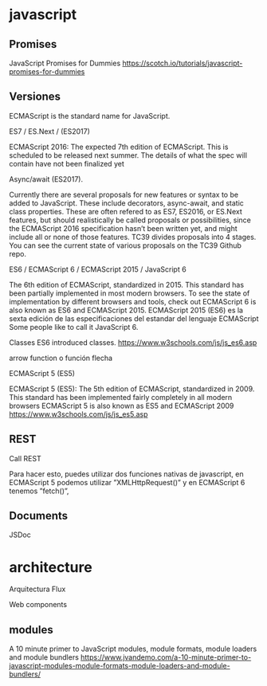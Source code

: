 # javascript


## Promises

JavaScript Promises for Dummies
https://scotch.io/tutorials/javascript-promises-for-dummies


## Versiones

ECMAScript is the standard name for JavaScript.

ES7  / ES.Next  / (ES2017)

ECMAScript 2016: The expected 7th edition of ECMAScript. This is scheduled to be released next summer. The details of what the spec will contain have not been finalized yet

Async/await (ES2017).

Currently there are several proposals for new features or syntax to be added to JavaScript. These include decorators, async-await, and static class properties. These are often refered to as ES7, ES2016, or ES.Next features, but should realistically be called proposals or possibilities, since the ECMAScript 2016 specification hasn’t been written yet, and might include all or none of those features. TC39 divides proposals into 4 stages. You can see the current state of various proposals on the TC39 Github repo.

ES6 / ECMAScript 6 / ECMAScript 2015 / JavaScript 6



The 6th edition of ECMAScript, standardized in 2015. This standard has been partially implemented in most modern browsers. To see the state of implementation by different browsers and tools, check out
ECMAScript 6 is also known as ES6 and ECMAScript 2015.
ECMAScript 2015 (ES6) es la sexta edición de las especificaciones del estandar del lenguaje ECMAScript
Some people like to call it JavaScript 6.

Classes
ES6 introduced classes.
https://www.w3schools.com/js/js_es6.asp


arrow function o función flecha

ECMAScript 5 (ES5)

ECMAScript 5 (ES5): The 5th edition of ECMAScript, standardized in 2009. This standard has been implemented fairly completely in all modern browsers
ECMAScript 5 is also known as ES5 and ECMAScript 2009
https://www.w3schools.com/js/js_es5.asp


## REST 

Call REST 

Para hacer esto, puedes utilizar dos funciones nativas de javascript, en ECMAScript 5 podemos utilizar ”XMLHttpRequest()” y en ECMAScript 6 tenemos ”fetch()”,

## Documents

JSDoc


# architecture

Arquitectura Flux

Web components


## modules


A 10 minute primer to JavaScript modules, module formats, module loaders and module bundlers
https://www.jvandemo.com/a-10-minute-primer-to-javascript-modules-module-formats-module-loaders-and-module-bundlers/
